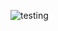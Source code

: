 ![testing](https://github.com/SimbarasheMhlanga/acorn/actions/workflows/django.yml/badge.svg?branch=development)
